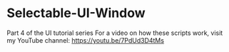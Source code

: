 # Selectable-UI-Window
Part 4 of the UI tutorial series
For a video on how these scripts work, visit my YouTube channel: https://youtu.be/7PdUd3D4tMs
